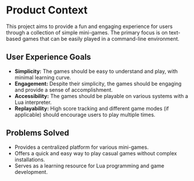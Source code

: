 # Product Context

This project aims to provide a fun and engaging experience for users through a collection of simple mini-games. The primary focus is on text-based games that can be easily played in a command-line environment.

## User Experience Goals

- **Simplicity:** The games should be easy to understand and play, with minimal learning curve.
- **Engagement:** Despite their simplicity, the games should be engaging and provide a sense of accomplishment.
- **Accessibility:** The games should be playable on various systems with a Lua interpreter.
- **Replayability:** High score tracking and different game modes (if applicable) should encourage users to play multiple times.

## Problems Solved

- Provides a centralized platform for various mini-games.
- Offers a quick and easy way to play casual games without complex installations.
- Serves as a learning resource for Lua programming and game development.